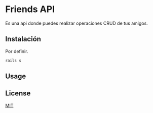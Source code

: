 # Friends API

Es una api donde puedes realizar operaciones CRUD de tus amigos.

## Instalación

Por definir.

```bash
rails s
```

## Usage


## License
[MIT](https://choosealicense.com/licenses/mit/)